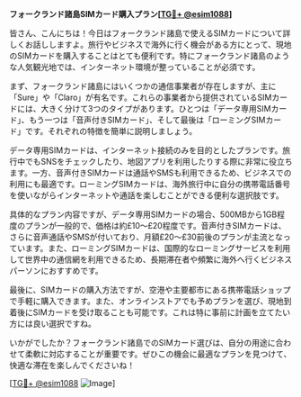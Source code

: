 **フォークランド諸島SIMカード購入プラン[[TG💪+ @esim1088](https://t.me/s/esim1088)]**

皆さん、こんにちは！今日はフォークランド諸島で使えるSIMカードについて詳しくお話ししますよ。旅行やビジネスで海外に行く機会がある方にとって、現地のSIMカードを購入することはとても便利です。特にフォークランド諸島のような人気観光地では、インターネット環境が整っていることが必須です。

まず、フォークランド諸島にはいくつかの通信事業者が存在しますが、主に「Sure」や「Claro」が有名です。これらの事業者から提供されているSIMカードには、大きく分けて3つのタイプがあります。ひとつは「データ専用SIMカード」、もう一つは「音声付きSIMカード」、そして最後は「ローミングSIMカード」です。それぞれの特徴を簡単に説明しましょう。

データ専用SIMカードは、インターネット接続のみを目的としたプランです。旅行中でもSNSをチェックしたり、地図アプリを利用したりする際に非常に役立ちます。一方、音声付きSIMカードは通話やSMSも利用できるため、ビジネスでの利用にも最適です。ローミングSIMカードは、海外旅行中に自分の携帯電話番号を使いながらインターネットや通話を楽しむことができる便利な選択肢です。

具体的なプラン内容ですが、データ専用SIMカードの場合、500MBから1GB程度のプランが一般的で、価格は約£10～£20程度です。音声付きSIMカードは、さらに音声通話やSMSが付いており、月額£20～£30前後のプランが主流となっています。また、ローミングSIMカードは、国際的なローミングサービスを利用して世界中の通信網を利用できるため、長期滞在者や頻繁に海外へ行くビジネスパーソンにおすすめです。

最後に、SIMカードの購入方法ですが、空港や主要都市にある携帯電話ショップで手軽に購入できます。また、オンラインストアでも予めプランを選び、現地到着後にSIMカードを受け取ることも可能です。これは特に事前に計画を立てたい方には良い選択ですね。

いかがでしたか？フォークランド諸島でのSIMカード選びは、自分の用途に合わせて柔軟に対応することが重要です。ぜひこの機会に最適なプランを見つけて、快適な滞在を楽しんでくださいね！

[[TG💪+ @esim1088](https://t.me/s/esim1088) ![Image](https://i.postimg.cc/Y0z9fWf4/image.png)]